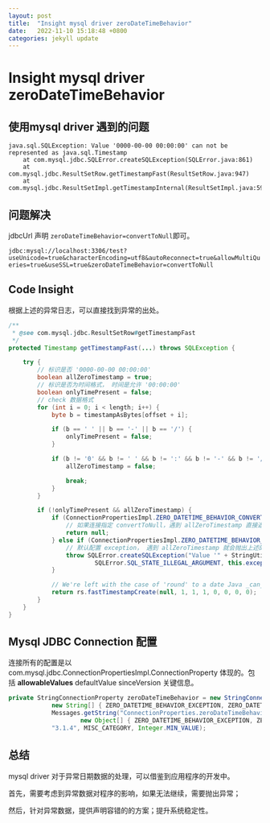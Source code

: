 ```yaml
---
layout: post
title:  "Insight mysql driver zeroDateTimeBehavior"
date:   2022-11-10 15:18:48 +0800
categories: jekyll update
---
```

# Insight mysql driver zeroDateTimeBehavior

## 使用mysql driver 遇到的问题

```log
java.sql.SQLException: Value '0000-00-00 00:00:00' can not be represented as java.sql.Timestamp
    at com.mysql.jdbc.SQLError.createSQLException(SQLError.java:861)
    at com.mysql.jdbc.ResultSetRow.getTimestampFast(ResultSetRow.java:947)
    at com.mysql.jdbc.ResultSetImpl.getTimestampInternal(ResultSetImpl.java:5921)
```

## 问题解决

jdbcUrl 声明 `zeroDateTimeBehavior=convertToNull`即可。

`jdbc:mysql://localhost:3306/test?useUnicode=true&characterEncoding=utf8&autoReconnect=true&allowMultiQueries=true&useSSL=true&zeroDateTimeBehavior=convertToNull`

## Code Insight

根据上述的异常日志，可以直接找到异常的出处。

```java
/**
 * @see com.mysql.jdbc.ResultSetRow#getTimestampFast
 */
protected Timestamp getTimestampFast(...) throws SQLException {

    try {
        // 标识是否 '0000-00-00 00:00:00'
        boolean allZeroTimestamp = true;
        // 标识是否为时间格式， 时间是允许 '00:00:00'
        boolean onlyTimePresent = false;
        // check 数据格式
        for (int i = 0; i < length; i++) {
            byte b = timestampAsBytes[offset + i];

            if (b == ' ' || b == '-' || b == '/') {
                onlyTimePresent = false;
            }

            if (b != '0' && b != ' ' && b != ':' && b != '-' && b != '/' && b != '.') {
                allZeroTimestamp = false;

                break;
            }
        }

        if (!onlyTimePresent && allZeroTimestamp) {
            if (ConnectionPropertiesImpl.ZERO_DATETIME_BEHAVIOR_CONVERT_TO_NULL.equals(conn.getZeroDateTimeBehavior())) {
                // 如果连接指定 convertToNull，遇到 allZeroTimestamp 直接返回 null
                return null;
            } else if (ConnectionPropertiesImpl.ZERO_DATETIME_BEHAVIOR_EXCEPTION.equals(conn.getZeroDateTimeBehavior())) {
                // 默认配置 exception， 遇到 allZeroTimestamp 就会抛出上述的异常
                throw SQLError.createSQLException("Value '" + StringUtils.toString(timestampAsBytes) + "' can not be represented as java.sql.Timestamp",
                        SQLError.SQL_STATE_ILLEGAL_ARGUMENT, this.exceptionInterceptor);
            }

            // We're left with the case of 'round' to a date Java _can_ represent, which is '0001-01-01'.
            return rs.fastTimestampCreate(null, 1, 1, 1, 0, 0, 0, 0);
        }
    }
}
```

## Mysql JDBC Connection 配置

连接所有的配置是以 com.mysql.jdbc.ConnectionPropertiesImpl.ConnectionProperty 体现的。包括  **allowableValues** defaultValue sinceVersion 关键信息。

```java
private StringConnectionProperty zeroDateTimeBehavior = new StringConnectionProperty("zeroDateTimeBehavior", ZERO_DATETIME_BEHAVIOR_EXCEPTION,
            new String[] { ZERO_DATETIME_BEHAVIOR_EXCEPTION, ZERO_DATETIME_BEHAVIOR_ROUND, ZERO_DATETIME_BEHAVIOR_CONVERT_TO_NULL },
            Messages.getString("ConnectionProperties.zeroDateTimeBehavior",
                    new Object[] { ZERO_DATETIME_BEHAVIOR_EXCEPTION, ZERO_DATETIME_BEHAVIOR_ROUND, ZERO_DATETIME_BEHAVIOR_CONVERT_TO_NULL }),
            "3.1.4", MISC_CATEGORY, Integer.MIN_VALUE);
```

## 总结

mysql driver 对于异常日期数据的处理，可以借鉴到应用程序的开发中。

首先，需要考虑到异常数据对程序的影响，如果无法继续，需要抛出异常；

然后，针对异常数据，提供声明容错的的方案；提升系统稳定性。
